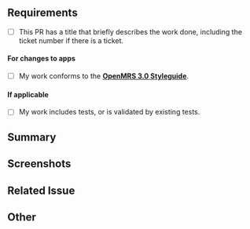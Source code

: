 ## Requirements
- [ ] This PR has a title that briefly describes the work done, including the ticket number if there is a ticket.

#### For changes to apps
- [ ] My work conforms to the [**OpenMRS 3.0 Styleguide**](https://om.rs/styleguide).

#### If applicable
- [ ] My work includes tests, or is validated by existing tests.

## Summary
<!-- Please describe what problems your PR addresses. -->

## Screenshots
<!-- Required if you are making UI changes. -->

## Related Issue
<!-- Paste the link to the Jira ticket here if one exists. -->

## Other
<!-- Anything not covered above -->
